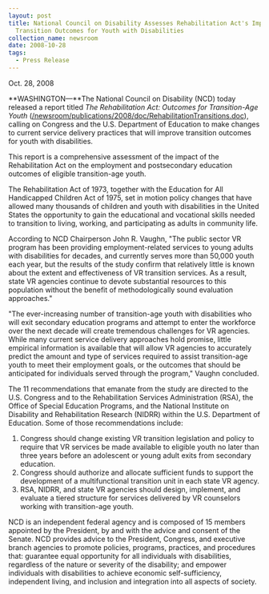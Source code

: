 ```yaml
---
layout: post
title: National Council on Disability Assesses Rehabilitation Act's Impact on
  Transition Outcomes for Youth with Disabilities
collection_name: newsroom
date: 2008-10-28
tags:
  - Press Release
---
```


O﻿ct. 28, 2008

**WASHINGTON—**The National Council on Disability (NCD) today released a report titled *The Rehabilitation Act: Outcomes for Transition-Age Youth* ([/newsroom/publications/2008/doc/RehabilitationTransitions.doc](https://ncd.gov/newsroom/publications/2008/doc/RehabilitationTransitions.doc "/newsroom/publications/2008/doc/RehabilitationTransitions.doc /newsroom/publications/2008/doc/RehabilitationTransitions.doc")), calling on Congress and the U.S. Department of Education to make changes to current service delivery practices that will improve transition outcomes for youth with disabilities.

This report is a comprehensive assessment of the impact of the Rehabilitation Act on the employment and postsecondary education outcomes of eligible transition-age youth.

The Rehabilitation Act of 1973, together with the Education for All Handicapped Children Act of 1975, set in motion policy changes that have allowed many thousands of children and youth with disabilities in the United States the opportunity to gain the educational and vocational skills needed to transition to living, working, and participating as adults in community life.

According to NCD Chairperson John R. Vaughn, "The public sector VR program has been providing employment-related services to young adults with disabilities for decades, and currently serves more than 50,000 youth each year, but the results of the study confirm that relatively little is known about the extent and effectiveness of VR transition services. As a result, state VR agencies continue to devote substantial resources to this population without the benefit of methodologically sound evaluation approaches."

"The ever-increasing number of transition-age youth with disabilities who will exit secondary education programs and attempt to enter the workforce over the next decade will create tremendous challenges for VR agencies. While many current service delivery approaches hold promise, little empirical information is available that will allow VR agencies to accurately predict the amount and type of services required to assist transition-age youth to meet their employment goals, or the outcomes that should be anticipated for individuals served through the program," Vaughn concluded.

The 11 recommendations that emanate from the study are directed to the U.S. Congress and to the Rehabilitation Services Administration (RSA), the Office of Special Education Programs, and the National Institute on Disability and Rehabilitation Research (NIDRR) within the U.S. Department of Education. Some of those recommendations include:

1. Congress should change existing VR transition legislation and policy to require that VR services be made available to eligible youth no later than three years before an adolescent or young adult exits from secondary education.
2. Congress should authorize and allocate sufficient funds to support the development of a multifunctional transition unit in each state VR agency.
3. RSA, NIDRR, and state VR agencies should design, implement, and evaluate a tiered structure for services delivered by VR counselors working with transition-age youth.

NCD is an independent federal agency and is composed of 15 members appointed by the President, by and with the advice and consent of the Senate. NCD provides advice to the President, Congress, and executive branch agencies to promote policies, programs, practices, and procedures that: guarantee equal opportunity for all individuals with disabilities, regardless of the nature or severity of the disability; and empower individuals with disabilities to achieve economic self-sufficiency, independent living, and inclusion and integration into all aspects of society.

